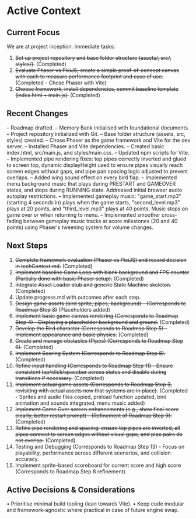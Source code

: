 # Active Context

## Current Focus
We are at project inception. Immediate tasks:

1. ~~Set up project repository and base folder structure (assets/, src/, styles/).~~ (Completed)
2. ~~Evaluate Phaser vs PixiJS; create a simple proof-of-concept canvas with each to measure performance footprint and ease of use.~~ (Completed - Chose Phaser with Vite)
3. ~~Choose framework, install dependencies, commit baseline template (index.html + main.js).~~ (Completed)

## Recent Changes
– Roadmap drafted.
– Memory Bank initialised with foundational documents.
– Project repository initialized with Git.
– Base folder structure (assets, src, styles) created.
– Chose Phaser as the game framework and Vite for the dev server.
– Installed Phaser and Vite dependencies.
– Created basic index.html, src/main.js, and styles/main.css.
– Updated npm scripts for Vite.
– Implemented pipe rendering fixes: top pipes correctly inverted and glued to screen top, dynamic displayHeight used to ensure pipes visually reach screen edges without gaps, and pipe pair spacing logic adjusted to prevent overlaps.
– Added wing sound effect on every bird flap.
– Implemented menu background music that plays during PRESTART and GAMEOVER states, and stops during RUNNING state. Addressed initial browser audio autoplay restrictions.
– Implemented gameplay music: "game_start.mp3" (starting 4 seconds in) plays when the game starts, "second_level.mp3" plays at 20 points, and "third_level.mp3" plays at 40 points. Music stops on game over or when returning to menu.
– Implemented smoother cross-fading between gameplay music tracks at score milestones (20 and 40 points) using Phaser's tweening system for volume changes.

## Next Steps
1. ~~Complete framework evaluation (Phaser vs PixiJS) and record decision in techContext.md.~~ (Completed)
2. ~~Implement baseline Game Loop with blank background and FPS counter (Partially done with basic Phaser setup).~~ (Completed)
3. ~~Integrate Asset Loader stub and generic State Machine skeleton.~~ (Completed)
4. Update progress.md with outcomes after each step.
5. ~~Design game assets (bird sprite, pipes, background) - (Corresponds to Roadmap Step 3)~~ (Placeholders added)
6. ~~Implement basic game canvas rendering (Corresponds to Roadmap Step 4) - Displaying a placeholder background and ground.~~ (Completed)
7. ~~Develop the Bird character (Corresponds to Roadmap Step 5) - Implement appearance and basic physics.~~ (Completed)
8. ~~Create and manage obstacles (Pipes) (Corresponds to Roadmap Step 6).~~ (Completed)
9. ~~Implement Scoring System (Corresponds to Roadmap Step 8).~~ (Completed)
10. ~~Refine input handling (Corresponds to Roadmap Step 11) - Ensure consistent tap/click/spacebar across states and disable during transitions if necessary.~~ (Completed)
11. ~~Implement actual game assets (Corresponds to Roadmap Step 3, revisiting with actual assets now that systems are in place).~~ (Completed - Sprites and audio files copied, preload function updated, bird animation and sounds integrated, menu music added)
12. ~~Implement Game Over screen enhancements (e.g., show final score clearly, better restart prompt) - (Refinement of Roadmap Step 9).~~ (Completed)
13. ~~Refine pipe rendering and spacing: ensure top pipes are inverted, all pipes connect to screen edges without visual gaps, and pipe pairs do not overlap.~~ (Completed)
14. Testing and Debugging (Corresponds to Roadmap Step 13) - Focus on playability, performance across different scenarios, and collision accuracy.
15. Implement sprite-based scoreboard for current score and high score (Corresponds to Roadmap Step 8 refinement).

## Active Decisions & Considerations
• Prioritise minimal build tooling (lean towards Vite).
• Keep code modular and framework-agnostic where practical in case of future engine swap. 